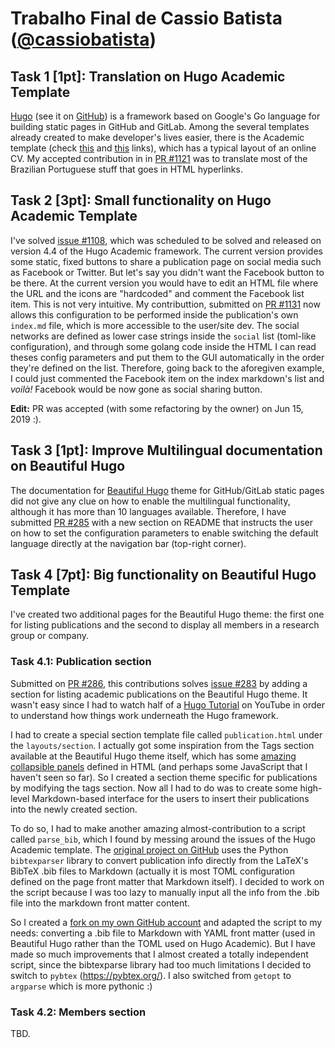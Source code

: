 # Trabalho Final de Cassio Batista ([@cassiobatista](https://github.com/cassiobatista))

## Task 1 [1pt]: Translation on Hugo Academic Template
[Hugo](https://gohugo.io/) (see it on [GitHub](https://github.com/gohugoio/hugo))
is a framework based on Google's Go language for building static pages in GitHub
and GitLab. Among the several templates already created to make developer's
lives easier, there is the Academic template (check
[this](https://sourcethemes.com/academic/) and
[this](https://github.com/gcushen/hugo-academic) 
links), which has a typical layout of an online CV. My accepted contribution in
in [PR #1121](https://github.com/gcushen/hugo-academic/pull/1121) was to
translate most of the Brazilian Portuguese stuff that goes in HTML hyperlinks.

## Task 2 [3pt]: Small functionality on Hugo Academic Template
I've solved [issue #1108](https://github.com/gcushen/hugo-academic/issues/1108),
which was scheduled to be solved and released on version 4.4 of the Hugo
Academic framework. The current version provides some static, fixed buttons to
share a publication page on social media such as Facebook or Twitter. But let's
say you didn't want the Facebook button to be there. At the current version you
would have to edit an HTML file where the URL and the icons are "hardcoded" and
comment the Facebook list item. This is not very intuitive. My contributtion,
submitted on [PR #1131](https://github.com/gcushen/hugo-academic/pull/1131) now
allows this configuration to be performed inside the publication's own
`index.md` file, which is more accessible to the user/site dev. The social
networks are defined as lower case strings inside the `social` list (toml-like
configuration), and through some golang code inside the HTML I can read theses
config parameters and put them to the GUI automatically in the order they're
defined on the list. Therefore, going back to the aforegiven example, I could
just commented the Facebook item on the index markdown's list and *voilà!*
Facebook would be now gone as social sharing button.

**Edit:** PR was accepted (with some refactoring by the owner) on Jun 15, 2019 
:).

## Task 3 [1pt]: Improve Multilingual documentation on Beautiful Hugo
The documentation for [Beautiful Hugo](https://themes.gohugo.io/beautifulhugo/)
theme for GitHub/GitLab static pages did not give any clue on how to enable the
multilingual functionality, although it has more than 10 languages available. 
Therefore, I have submitted 
[PR #285](https://github.com/halogenica/beautifulhugo/pull/285) with a new
section on README that instructs the user on how to set the configuration
parameters to enable switching the default language directly at the navigation
bar (top-right corner).

## Task 4 [7pt]: Big functionality on Beautiful Hugo Template
I've created two additional pages for the Beautiful Hugo theme: the first one
for listing publications and the second to display all members in a research
group or company.

### Task 4.1: Publication section
Submitted on [PR #286](https://github.com/halogenica/beautifulhugo/pull/286),
this contributions solves 
[issue #283](https://github.com/halogenica/beautifulhugo/issues/283) by adding a
section for listing academic publications on the Beautiful Hugo theme. It
wasn't easy since I had to watch half of a
[Hugo Tutorial](https://www.youtube.com/playlist?list=PLLAZ4kZ9dFpOnyRlyS-liKL5ReHDcj4G3) 
on YouTube in order to understand how things work underneath the Hugo framework. 

I had to create a special section template file called `publication.html` under 
the `layouts/section`. I actually got some inspiration from the Tags section
available at the Beautiful Hugo theme itself, which has some 
[amazing collapsible panels](https://themes.gohugo.io//theme/beautifulhugo/tags)
defined in HTML (and perhaps some JavaScript that I haven't seen so far). So I
created a section theme specific for publications by modifying the tags section.
Now all I had to do was to create some high-level Markdown-based interface for
the users to insert their publications into the newly created section.

To do so, I had to make another amazing almost-contribution to a script called
`parse_bib`, which I found by messing around the issues of the Hugo Academic
template. The [original project on GitHub](https://github.com/apetros/parse_bib)
uses the Python `bibtexparser` library to convert publication info directly from
the LaTeX's BibTeX .bib files to Markdown (actually it is most TOML
configuration defined on the page front matter that Markdown itself). I decided
to work on the script because I was too lazy to manually input all the info from
the .bib file into the markdown front matter content.

So I created a 
[fork on my own GitHub account](https://github.com/cassiobatista/parse_bib/tree/beautiful-hugo)
and adapted the script to my needs: converting a .bib file to Markdown with YAML
front matter (used in Beautiful Hugo rather than the TOML used on Hugo
Academic). But I have made so much improvements that I almost created a totally 
independent script, since the bibtexparse library had
too much limitations I decided to switch to `pybtex` (https://pybtex.org/). I
also switched from `getopt` to `argparse` which is more pythonic :)

### Task 4.2: Members section
TBD.

<!--
## [1pt] Task 4: Bug report on XFCE 4.
There's something really wrong when trying to load an image from a non-default
repository (such as `~/Dropbox/wallpapers`) since the Dialog box won't let me.
I'll report this tomorrow
Edit: although it seems to be a still-non-solved bug, it's been already highly 
reported :(
- https://www.reddit.com/r/archlinux/comments/4zztq8/cannot_change_wallpaper_folder_on_fresh_install/
-->
